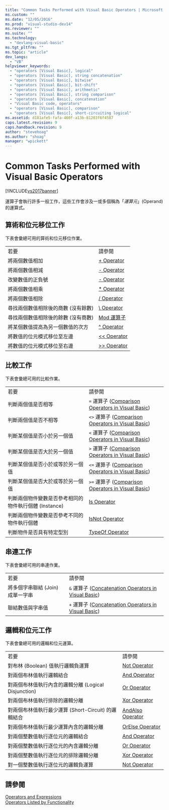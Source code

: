 ```yaml
---
title: "Common Tasks Performed with Visual Basic Operators | Microsoft Docs"
ms.custom: ""
ms.date: "12/05/2016"
ms.prod: "visual-studio-dev14"
ms.reviewer: ""
ms.suite: ""
ms.technology: 
  - "devlang-visual-basic"
ms.tgt_pltfrm: ""
ms.topic: "article"
dev_langs: 
  - "VB"
helpviewer_keywords: 
  - "operators [Visual Basic], logical"
  - "operators [Visual Basic], string concatenation"
  - "operators [Visual Basic], bitwise"
  - "operators [Visual Basic], bit-shift"
  - "operators [Visual Basic], arithmetic"
  - "operators [Visual Basic], string comparison"
  - "operators [Visual Basic], concatenation"
  - "Visual Basic code, operators"
  - "operators [Visual Basic], comparison"
  - "operators [Visual Basic], short-circuiting logical"
ms.assetid: d181afe5-fafa-460f-a13b-81203f6f4587
caps.latest.revision: 9
caps.handback.revision: 9
author: "stevehoag"
ms.author: "shoag"
manager: "wpickett"
---
```

# Common Tasks Performed with Visual Basic Operators
[!INCLUDE[vs2017banner](../../../../csharp/includes/vs2017banner.md)]

運算子會執行許多一般工作，這些工作會涉及一或多個稱為「*運算元*」\(Operand\) 的運算式。  
  
## 算術和位元移位工作  
 下表會彙總可用的算術和位元移位作業。  
  
|||  
|-|-|  
|若要|請參閱|  
|將兩個數值相加|[\+ Operator](../../../../visual-basic/language-reference/operators/addition-operator.md)|  
|將兩個數值相減|[\- Operator](../../../../visual-basic/language-reference/operators/subtraction-operator.md)|  
|改變數值的正負號|[\- Operator](../../../../visual-basic/language-reference/operators/subtraction-operator.md)|  
|將兩個數值相乘|[\* Operator](../../../../visual-basic/language-reference/operators/multiplication-operator.md)|  
|將兩個數值相除|[\/ Operator](../../../../visual-basic/language-reference/operators/floating-point-division-operator.md)|  
|尋找兩個數值相除後的商數 \(沒有餘數\)|[\\ Operator](../../../../visual-basic/language-reference/operators/integer-division-operator.md)|  
|尋找兩個數值相除後的餘數 \(沒有商數\)|[Mod 運算子](../../../../visual-basic/language-reference/operators/mod-operator.md)|  
|將某個數值提高為另一個數值的次方|[^ Operator](../../../../visual-basic/language-reference/operators/exponentiation-operator.md)|  
|將數值的位元模式移位至左邊|[\<\< Operator](../Topic/%3C%3C%20Operator%20\(Visual%20Basic\).md)|  
|將數值的位元模式移位至右邊|[\>\> Operator](../../../../visual-basic/language-reference/operators/right-shift-operator.md)|  
  
## 比較工作  
 下表會彙總可用的比較作業。  
  
|||  
|-|-|  
|若要|請參閱|  
|判斷兩個值是否相等|`=` 運算子 \([Comparison Operators in Visual Basic](../../../../visual-basic/programming-guide/language-features/operators-and-expressions/comparison-operators.md)\)|  
|判斷兩個值是否不相等|`<>` 運算子 \([Comparison Operators in Visual Basic](../../../../visual-basic/programming-guide/language-features/operators-and-expressions/comparison-operators.md)\)|  
|判斷某個值是否小於另一個值|`<` 運算子 \([Comparison Operators in Visual Basic](../../../../visual-basic/programming-guide/language-features/operators-and-expressions/comparison-operators.md)\)|  
|判斷某個值是否大於另一個值|`>` 運算子 \([Comparison Operators in Visual Basic](../../../../visual-basic/programming-guide/language-features/operators-and-expressions/comparison-operators.md)\)|  
|判斷某個值是否小於或等於另一個值|`<=` 運算子 \([Comparison Operators in Visual Basic](../../../../visual-basic/programming-guide/language-features/operators-and-expressions/comparison-operators.md)\)|  
|判斷某個值是否大於或等於另一個值|`>=` 運算子 \([Comparison Operators in Visual Basic](../../../../visual-basic/programming-guide/language-features/operators-and-expressions/comparison-operators.md)\)|  
|判斷兩個物件變數是否參考相同的物件執行個體 \(Instance\)|[Is Operator](../../../../visual-basic/language-reference/operators/is-operator.md)|  
|判斷兩個物件變數是否參考不同的物件執行個體|[IsNot Operator](../../../../visual-basic/language-reference/operators/isnot-operator.md)|  
|判斷物件是否具有特定型別|[TypeOf Operator](../../../../visual-basic/language-reference/operators/typeof-operator.md)|  
  
## 串連工作  
 下表會彙總可用的串連作業。  
  
|||  
|-|-|  
|若要|請參閱|  
|將多個字串聯結 \(Join\) 成單一字串|`&` 運算子 \([Concatenation Operators in Visual Basic](../../../../visual-basic/programming-guide/language-features/operators-and-expressions/concatenation-operators.md)\)|  
|聯結數值與字串值|`+` 運算子 \([Concatenation Operators in Visual Basic](../../../../visual-basic/programming-guide/language-features/operators-and-expressions/concatenation-operators.md)\)|  
  
## 邏輯和位元工作  
 下表會彙總可用的邏輯和位元運算。  
  
|||  
|-|-|  
|若要|請參閱|  
|對布林 \(Boolean\) 值執行邏輯負運算|[Not Operator](../../../../visual-basic/language-reference/operators/not-operator.md)|  
|對兩個布林值執行邏輯結合|[And Operator](../../../../visual-basic/language-reference/operators/and-operator.md)|  
|對兩個布林值執行內含的邏輯分離 \(Logical Disjunction\)|[Or Operator](../../../../visual-basic/language-reference/operators/or-operator.md)|  
|對兩個布林值執行排除的邏輯分離|[Xor Operator](../../../../visual-basic/language-reference/operators/xor-operator.md)|  
|對兩個布林值執行最少運算 \(Short\-Circuit\) 的邏輯結合|[AndAlso Operator](../../../../visual-basic/language-reference/operators/andalso-operator.md)|  
|對兩個布林值執行最少運算內含的邏輯分離|[OrElse Operator](../../../../visual-basic/language-reference/operators/orelse-operator.md)|  
|對兩個整數值執行逐位元的邏輯結合|[And Operator](../../../../visual-basic/language-reference/operators/and-operator.md)|  
|對兩個整數值執行逐位元的內含邏輯分離|[Or Operator](../../../../visual-basic/language-reference/operators/or-operator.md)|  
|對兩個整數值執行逐位元的排除邏輯分離|[Xor Operator](../../../../visual-basic/language-reference/operators/xor-operator.md)|  
|對一個整數值執行逐位元的邏輯負運算|[Not Operator](../../../../visual-basic/language-reference/operators/not-operator.md)|  
  
## 請參閱  
 [Operators and Expressions](../../../../visual-basic/programming-guide/language-features/operators-and-expressions/index.md)   
 [Operators Listed by Functionality](../../../../visual-basic/language-reference/operators/operators-listed-by-functionality.md)